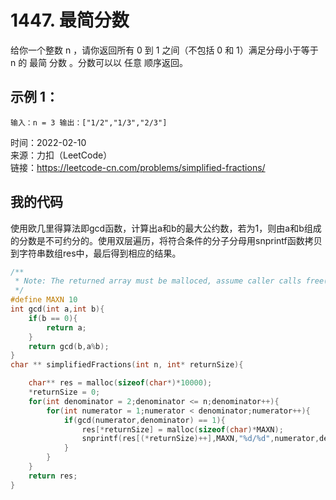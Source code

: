 # 1447. 最简分数
给你一个整数 n ，请你返回所有 0 到 1 之间（不包括 0 和 1）满足分母小于等于  n 的 最简 分数 。分数可以以 任意 顺序返回。

## 示例 1：

`输入：n = 3
输出：["1/2","1/3","2/3"]`


时间：2022-02-10  
来源：力扣（LeetCode）  
链接：https://leetcode-cn.com/problems/simplified-fractions/

## 我的代码
使用欧几里得算法即gcd函数，计算出a和b的最大公约数，若为1，则由a和b组成的分数是不可约分的。使用双层遍历，将符合条件的分子分母用snprintf函数拷贝到字符串数组res中，最后得到相应的结果。
```C
/**
 * Note: The returned array must be malloced, assume caller calls free().
 */
#define MAXN 10
int gcd(int a,int b){
    if(b == 0){
        return a;
    }
    return gcd(b,a%b);
}
char ** simplifiedFractions(int n, int* returnSize){

    char** res = malloc(sizeof(char*)*10000);
    *returnSize = 0;
    for(int denominator = 2;denominator <= n;denominator++){
        for(int numerator = 1;numerator < denominator;numerator++){
            if(gcd(numerator,denominator) == 1){
                res[*returnSize] = malloc(sizeof(char)*MAXN);
                snprintf(res[(*returnSize)++],MAXN,"%d/%d",numerator,denominator);
            }
        }
    }
    return res;
}
```
